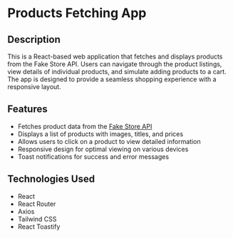 # Products Fetching App

## Description

This is a React-based web application that fetches and displays products from the Fake Store API. Users can navigate through the product listings, view details of individual products, and simulate adding products to a cart. The app is designed to provide a seamless shopping experience with a responsive layout.

## Features

- Fetches product data from the [Fake Store API](https://fakestoreapi.com/)
- Displays a list of products with images, titles, and prices
- Allows users to click on a product to view detailed information
- Responsive design for optimal viewing on various devices
- Toast notifications for success and error messages

## Technologies Used

- React
- React Router
- Axios
- Tailwind CSS
- React Toastify



